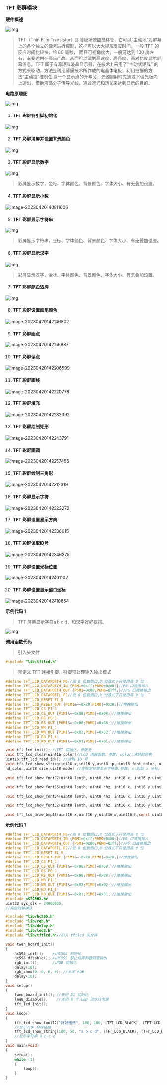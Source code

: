 ### TFT 彩屏模块<!-- {docsify-ignore} -->

 

**硬件概述**

 

 ![img](TFT彩屏模块.assets/wps368.png) 

 



> TFT（Thin Film Transistor）即薄膜场效应晶体管，它可以“主动地”对屏幕上的各个独立的像素进行控制，这样可以大大提高反应时间。一般 TFT 的反应时间比较快，约 80 毫秒， 而且可视角度大，一般可达到 130 度左右，主要运用在高端产品。从而可以做到高速度、高亮度、高对比度显示屏幕信息。TFT 属于有源矩阵液晶显示器，在技术上采用了“主动式矩阵” 的方式来驱动，方法是利用薄膜技术所作成的电晶体电极，利用扫描的方法“主动拉”控制任 意一个显示点的开与关，光源照射时先通过下偏光板向上透出，借助液晶分子传导光线，通过遮光和透光来达到显示的目的。
>





**电路原理图**

 


 ![img](TFT彩屏模块.assets/wps369.png) 

 



 

1. #### TFT 彩屏各引脚初始化

![img](TFT彩屏模块.assets/wps370.png) 



2. #### TFT 彩屏清屏并设置背景颜色

![img](TFT彩屏模块.assets/wps371.jpg) 



3. #### TFT 彩屏显示数字

![img](TFT彩屏模块.assets/wps372.png) 

> 彩屏显示数字，坐标、字体颜色、背景颜色、字体大小、有无叠加设置。
>



4. #### TFT 彩屏显示小数

![image-20230420140811606](TFT彩屏模块.assets/image-20230420140811606.png) 





5. #### TFT 彩屏显示字符串

![img](TFT彩屏模块.assets/wps373.png) 

> 彩屏显示字符串，坐标、字体颜色、背景颜色、字体大小、有无叠加设置。



6. #### TFT 彩屏显示汉字

![img](TFT彩屏模块.assets/wps374.png) 

> 彩屏显示汉字，坐标、字体颜色、背景颜色、字体大小、有无叠加设置。
>



7. #### TFT 彩屏颜色选择

![img](TFT彩屏模块.assets/wps375.jpg) 




8. #### TFT 彩屏设置画笔颜色

![image-20230420142146802](TFT彩屏模块.assets/image-20230420142146802.png) 



9. #### TFT 彩屏画点

![image-20230420142156687](TFT彩屏模块.assets/image-20230420142156687.png) 



10. #### TFT 彩屏读点

![image-20230420142206599](TFT彩屏模块.assets/image-20230420142206599.png) 




11. #### TFT 彩屏画线

![image-20230420142220776](TFT彩屏模块.assets/image-20230420142220776.png) 




12. #### TFT 彩屏填充

![image-20230420142232392](TFT彩屏模块.assets/image-20230420142232392.png) 




13. #### TFT 彩屏绘制矩形

![image-20230420142243791](TFT彩屏模块.assets/image-20230420142243791.png) 




14. #### TFT 彩屏画圆

![image-20230420142257455](TFT彩屏模块.assets/image-20230420142257455.png) 



15. #### TFT 彩屏绘制三角形

![image-20230420142312319](TFT彩屏模块.assets/image-20230420142312319.png) 




16. #### TFT 彩屏显示字符

![image-20230420142323272](TFT彩屏模块.assets/image-20230420142323272.png) 




17. #### TFT 彩屏设置显示方向

![image-20230420142336615](TFT彩屏模块.assets/image-20230420142336615.png) 



18. #### TFT 彩屏读取ID号

![image-20230420142346375](TFT彩屏模块.assets/image-20230420142346375.png) 



19. #### TFT 彩屏设置光标位置

![image-20230420142401102](TFT彩屏模块.assets/image-20230420142401102.png)  




20. #### TFT 彩屏设置显示窗口坐标

![image-20230420142410654](TFT彩屏模块.assets/image-20230420142410654.png) 







 

**示例代码 1**

> TFT 屏幕显示字符a b c d，和汉字好好搭搭。
>



 

![img](TFT彩屏模块.assets/wps376.png) 

 

**调用函数代码**



> 引入头文件

```c
#include "lib/tftlcd.h"
```



> 预定义 TFT 连接引脚，引脚预处理输入输出模式

```c
#define TFT_LCD_DATAPORTH P6//高 8 位数据口,8 位模式下只使用高 8 位
#define TFT_LCD_DATAPORTH_IN {P6M1=0xff;P6M0=0x00;}//P6 口高阻输入
#define TFT_LCD_DATAPORTH_OUT {P6M1=0x00;P6M0=0xff;}//P6 口推挽输出
#define TFT_LCD_DATAPORTL P2//低 8 位数据口,8 位模式下只使用高 8 位
#define TFT_LCD_RESET P1_5
#define TFT_LCD_RESET_OUT {P1M1&=~0x20;P1M0|=0x20;}//推挽输出
#define TFT_LCD_CS P1_3
#define TFT_LCD_CS_OUT {P1M1&=~0x08;P1M0|=0x08;}//推挽输出
#define TFT_LCD_RS P0_3
#define TFT_LCD_RS_OUT {P0M1&=~0x08;P0M0|=0x08;}//推挽输出
#define TFT_LCD_WR P1_1
#define TFT_LCD_WR_OUT {P1M1&=~0x02;P1M0|=0x02;}//推挽输出
#define TFT_LCD_RD P1_0
#define TFT_LCD_RD_OUT {P1M1&=~0x01;P1M0|=0x01;}//推挽输出

void tft_lcd_init(); //TFT 初始化，参数无
void tft_lcd_clear(uint16 color)//LCD 清屏函数，参数: color:清屏的颜色
uint16 tft_lcd_read_id(); //读取 ID 号
void tft_lcd_show_string(int16 x,int16 y,uint8 *p,uint16 font_color, uint16 backgrou
nd_color,uint8 size,uint8 mode) //在指定位置显示字符串.参数: x:起始 x 坐标; y:起始 y坐标; p:要显示的字符串; font_color:字符串的颜色值; background_color:背景色 size:显示字符的大小（12 或 16）; mode:0-无叠加，1-叠加.
    
void tft_lcd_show_font12(uint8 lenth, uint8 *hz, int16 x, int16 y,uint16 font_color, uint16 background_color, uint8 mode) //描述: 在指定位置显示 12*12 字体汉字.参数: hz:汉字的指针; x:起始 x 坐标; y:起始 y 坐标; lenth: 字体的总长度 font_color:显示字符的颜色值; background_color:显示字符的背景色;mode:0-无叠加，1-叠加.
    
void tft_lcd_show_font16(uint8 lenth, uint8 *hz, int16 x, int16 y,uint16 font_color, uint16 background_color, uint8 mode) // 在指定位置显示 16*16 字体汉字.参数: hz:汉字的指针; x:起始 x 坐标; y:起始 y 坐标; lenth: 字体的总长度 font_color:显示字符的颜色值; background_color:显示字符的背景色;mode:0-无叠加，1-叠加.
    
void tft_lcd_show_font24(uint8 lenth, uint8 *hz, int16 x, int16 y,uint16 font_color, uint16 background_color, uint8 mode) //在指定位置显示 24*24 字体汉字.参数: hz:汉字的指针; x:起始 x 坐标; y:起始 y 坐标; lenth: 字体的总长度 font_color:显示字符的颜色值; background_color:显示字符的背景色;mode:0-无叠加，1-叠加.
    
void tft_lcd_show_font32(uint8 lenth, uint8 *hz, int16 x, int16 y,uint16 font_color, uint16 background_color, uint8 mode)// 在指定位置显示 32*32 字体汉字，参数: hz:汉字的指针; x:起始 x 坐标; y:起始 y 坐标; lenth: 字体的总长度 font_color:显示字符的颜色值; background_color:显示字符的背景色;mode:0-无叠加，1-叠加.
    
void tft_lcd_draw_bmp16(uint16 x,uint16 y,uint16 w,uint16 h,const uint8*p) //显示16 位的 BMP 图像，参数: x0:起始 x 坐标; y0:起始 y 坐标;w:图片的宽度; h:图片的高度; p:图像数组的起始地址
```



 

**示例代码 1**

```c
#define TFT_LCD_DATAPORTH P6//高 8 位数据口,8 位模式下只使用高 8 位
#define TFT_LCD_DATAPORTH_IN {P6M1=0xff;P6M0=0x00;}//P6 口高阻输入
#define TFT_LCD_DATAPORTH_OUT {P6M1=0x00;P6M0=0xff;}//P6 口推挽输出
#define TFT_LCD_DATAPORTL P2//低 8 位数据口,8 位模式下只使用高 8 位
#define TFT_LCD_RESET P1_5
#define TFT_LCD_RESET_OUT {P1M1&=~0x20;P1M0|=0x20;}//推挽输出
#define TFT_LCD_CS P1_3
#define TFT_LCD_CS_OUT {P1M1&=~0x08;P1M0|=0x08;}//推挽输出
#define TFT_LCD_RS P0_3
#define TFT_LCD_RS_OUT {P0M1&=~0x08;P0M0|=0x08;}//推挽输出
#define TFT_LCD_WR P1_1
#define TFT_LCD_WR_OUT {P1M1&=~0x02;P1M0|=0x02;}//推挽输出
#define TFT_LCD_RD P1_0
#define TFT_LCD_RD_OUT {P1M1&=~0x01;P1M0|=0x01;}//推挽输出
#include <STC8HX.h>
uint32 sys_clk = 24000000;
//系统时钟确认

#include "lib/hc595.h"
#include "lib/rgb.h"
#include "lib/delay.h"
#include "lib/led8.h"
#include "lib/tftlcd.h"//引入 tftlcd 头文件

void twen_board_init()
{
    hc595_init();    //HC595 初始化
    hc595_disable(); //HC595 禁止点阵和数码管输出
    rgb_init();      //RGB 初始化
    delay(10);
    rgb_show(0, 0, 0, 0); //关闭 RGB
    delay(10);
}
void setup()
{
    twen_board_init(); //天问 51 初始化
    led8_disable();    //关闭 8 个 LED 流水灯电源
    tft_lcd_init();
}
void loop()
{
    tft_lcd_show_font12("好好搭搭", 100, 100, (TFT_LCD_BLACK), (TFT_LCD_WHITE), 0);
    //显示汉字 好好搭搭
    tft_lcd_show_string(100, 50, "a b c d", (TFT_LCD_BLACK), (TFT_LCD_WHITE), 12, 0);
    //显示字符串 a b c d
}
void main(void)
{
    setup();
    while (1)
    {
        loop();
    }
}

```

 